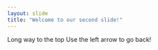 ```yaml
---
layout: slide
title: "Welcome to our second slide!"
---
```

Long way to the top
Use the left arrow to go back!
